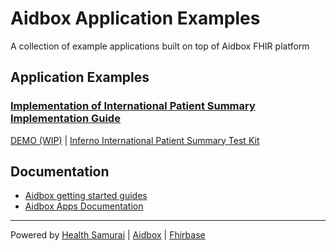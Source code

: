# Aidbox Application Examples

A collection of example applications built on top of Aidbox FHIR platform

## Application Examples

### [Implementation of International Patient Summary Implementation Guide](/ips_ig)

[DEMO (WIP)](https://aidbox.app) | [Inferno International Patient Summary Test Kit](https://inferno-qa.healthit.gov/suites/ips/Zb7EriZknW) 

## Documentation

- [Aidbox getting started guides](https://docs.aidbox.app/getting-started)
- [Aidbox Apps Documentation](https://docs.aidbox.app/app-development/aidbox-sdk/aidbox-apps)

***
Powered by [Health Samurai](http://www.health-samurai.io) | [Aidbox](http://www.health-samurai.io/aidbox) | [Fhirbase](http://www.health-samurai.io/fhirbase)
